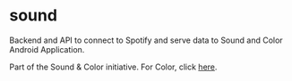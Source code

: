 # sound
Backend and API to connect to Spotify and serve data to Sound and Color Android Application.

Part of the Sound & Color initiative. For Color, click [here](https://github.com/mannmann2/color).
